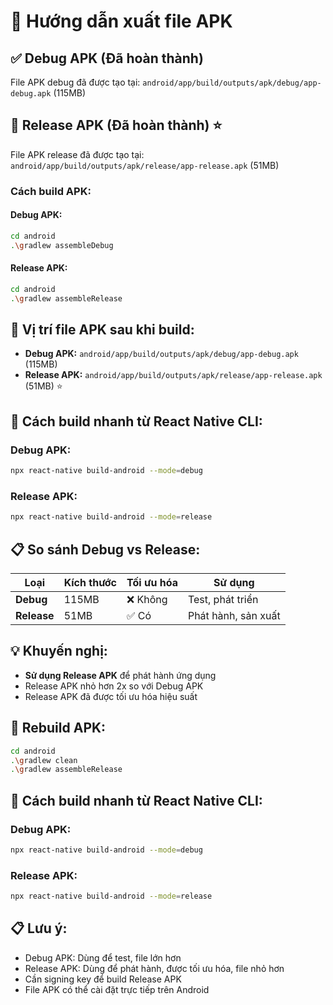 # 📱 Hướng dẫn xuất file APK

## ✅ **Debug APK (Đã hoàn thành)**
File APK debug đã được tạo tại: `android/app/build/outputs/apk/debug/app-debug.apk` (115MB)

## 🚀 **Release APK (Đã hoàn thành) ⭐**
File APK release đã được tạo tại: `android/app/build/outputs/apk/release/app-release.apk` (51MB)

### Cách build APK:

#### Debug APK:
```bash
cd android
.\gradlew assembleDebug
```

#### Release APK:
```bash
cd android
.\gradlew assembleRelease
```

## 📍 **Vị trí file APK sau khi build:**

- **Debug APK:** `android/app/build/outputs/apk/debug/app-debug.apk` (115MB)
- **Release APK:** `android/app/build/outputs/apk/release/app-release.apk` (51MB) ⭐

## 🔗 **Cách build nhanh từ React Native CLI:**

### Debug APK:
```bash
npx react-native build-android --mode=debug
```

### Release APK:
```bash
npx react-native build-android --mode=release
```

## 📋 **So sánh Debug vs Release:**

| Loại | Kích thước | Tối ưu hóa | Sử dụng |
|------|------------|------------|---------|
| **Debug** | 115MB | ❌ Không | Test, phát triển |
| **Release** | 51MB | ✅ Có | Phát hành, sản xuất |

## 💡 **Khuyến nghị:**
- **Sử dụng Release APK** để phát hành ứng dụng
- Release APK nhỏ hơn 2x so với Debug APK
- Release APK đã được tối ưu hóa hiệu suất

## 🔄 **Rebuild APK:**
```bash
cd android
.\gradlew clean
.\gradlew assembleRelease
```

## 🔗 **Cách build nhanh từ React Native CLI:**

### Debug APK:
```bash
npx react-native build-android --mode=debug
```

### Release APK:
```bash
npx react-native build-android --mode=release
```

## 📋 **Lưu ý:**
- Debug APK: Dùng để test, file lớn hơn
- Release APK: Dùng để phát hành, được tối ưu hóa, file nhỏ hơn
- Cần signing key để build Release APK
- File APK có thể cài đặt trực tiếp trên Android 